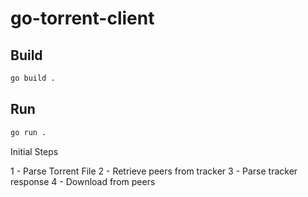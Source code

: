 # go-torrent-client


## Build

```sh
go build .
```

## Run
```sh
go run .
```

Initial Steps

1 - Parse Torrent File
2 - Retrieve peers from tracker
3 - Parse tracker response
4 - Download from peers
